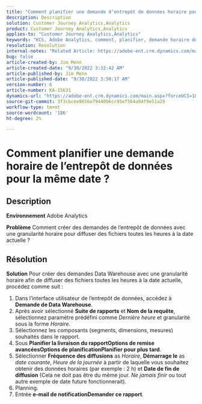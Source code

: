 ```yaml
---
title: "Comment planifier une demande d’entrepôt de données horaire pour la même date ?"
description: Description
solution: Customer Journey Analytics,Analytics
product: Customer Journey Analytics,Analytics
applies-to: "Customer Journey Analytics,Analytics"
keywords: "KCS, Adobe Analytics, comment, planifier, demande horaire de l’entrepôt de données, même date"
resolution: Resolution
internal-notes: "Related Article: https://adobe-ent.crm.dynamics.com/main.aspx?appid=c8f3a4cd-a068-e911-a957-000d3a34e00b&pagetype=entityrecord&etn=knowledgearticle&id=b5d08a45-cea0-ea11-a812-000d3a303484"
bug: false
article-created-by: Jim Menn
article-created-date: "9/30/2022 3:32:42 AM"
article-published-by: Jim Menn
article-published-date: "9/30/2022 3:50:17 AM"
version-number: 6
article-number: KA-15631
dynamics-url: "https://adobe-ent.crm.dynamics.com/main.aspx?forceUCI=1&pagetype=entityrecord&etn=knowledgearticle&id=5897e786-7040-ed11-9db1-0022480866ad"
source-git-commit: 3f3cbcee9656e79440b6cc95ef564a94f9e51a29
workflow-type: tm+mt
source-wordcount: '186'
ht-degree: 2%

---
```


# Comment planifier une demande horaire de l’entrepôt de données pour la même date ?

## Description


<b>Environnement</b>
Adobe Analytics

<b>Problème</b>
Comment créer des demandes de l’entrepôt de données avec une granularité horaire pour diffuser des fichiers toutes les heures à la date actuelle ?


## Résolution


<b>Solution</b>
Pour créer des demandes Data Warehouse avec une granularité horaire afin de diffuser des fichiers toutes les heures à la date actuelle, procédez comme suit :

1. Dans l’interface utilisateur de l’entrepôt de données, accédez à <b>Demande de Data Warehouse</b>.
2. Après avoir sélectionné <b>Suite de rapports</b> et <b>Nom de la requête</b>, sélectionnez paramètre prédéfini comme *Dernière heure* et granularité sous la forme *Horaire*.
3. Sélectionnez les composants (segments, dimensions, mesures) souhaités dans le rapport.
4. Sous <b>Planifier la livraison du rapport</b><b>Options de remise avancées</b><b>Options de planification</b><b>Planifier pour plus tard</b>.
5. Sélectionner <b>Fréquence des diffusions</b> as *Horaire*, <b>Démarrage le</b> as *date courante*, *Heure de la journée* à partir de laquelle vous souhaitez obtenir des données horaires (par exemple : 2 h) et <b>Date de fin de diffusion</b> (Cela ne doit pas être du même jour. *Ne jamais finir* ou tout autre exemple de date future fonctionnerait).
6. Planning.
7. Entrée <b>e-mail de notification</b><b>Demander ce rapport</b>.

